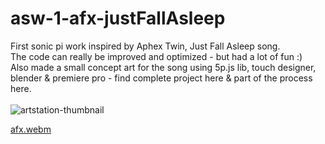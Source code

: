 # asw-1-afx-justFallAsleep
First sonic pi work inspired by Aphex Twin, Just Fall Asleep song. <br />
The code can really be improved and optimized - but had a lot of fun :)<br />
Also made a small concept art for the song using 5p.js lib, touch designer, blender & premiere pro - find complete project here & part of the process here.
<br /><br />
![artstation-thumbnail](https://user-images.githubusercontent.com/105500912/199106567-5a501631-e7db-4de4-8f52-dd941712d0f7.jpg)


[afx.webm](https://user-images.githubusercontent.com/105500912/199107724-5976dc51-cb6f-4e9b-b8f0-b74daec69d15.webm)

